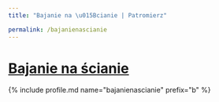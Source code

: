 ```yaml
---
title: "Bajanie na \u015Bcianie | Patromierz"

permalink: /bajanienascianie
---
```


# [Bajanie na ścianie](https://patronite.pl/bajanienascianie)

{% include profile.md name="bajanienascianie" prefix="b" %}
